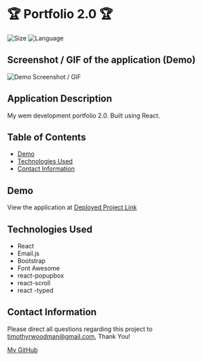 # 🏆 Portfolio 2.0 🏆

![Size](https://img.shields.io/github/repo-size/timvvoodman/Portfolio-2.0)
![Language](https://img.shields.io/github/languages/top/timvvoodman/Portfolio-2.0git)

## Screenshot / GIF of the application (Demo)

![Demo Screenshot / GIF](Link)

## Application Description

My wem development portfolio 2.0. Built using React.

## Table of Contents

- [Demo](#demo)
- [Technologies Used](#tech-stack)
- [Contact Information](#contact-information)

## Demo

View the application at [Deployed Project Link](Link)

## Technologies Used

- React
- Email.js
- Bootstrap
- Font Awesome
- react-popupbox
- react-scroll
- react -typed

## Contact Information

Please direct all questions regarding this project to timothyrwoodman@gmail.com, Thank You!

[My GitHub](https://github.com/timvvoodman)
